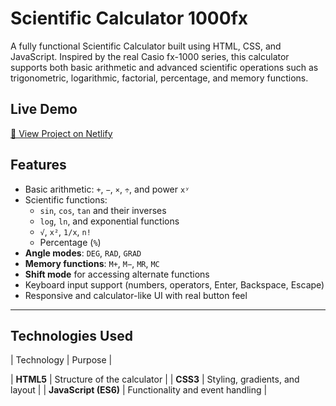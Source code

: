 # Scientific Calculator 1000fx

A fully functional Scientific Calculator built using HTML, CSS, and JavaScript.
Inspired by the real Casio fx-1000 series, this calculator supports both basic arithmetic and advanced scientific operations such as trigonometric, logarithmic, factorial, percentage, and memory functions.

## Live Demo
[🔗 View Project on Netlify](https://verdant-beijinho-808668.netlify.app/)

## Features

- Basic arithmetic: `+`, `−`, `×`, `÷`, and power `xʸ`
- Scientific functions:
  - `sin`, `cos`, `tan` and their inverses
  - `log`, `ln`, and exponential functions
  - `√`, `x²`, `1/x`, `n!`
  - Percentage (`%`)
- **Angle modes**: `DEG`, `RAD`, `GRAD`
- **Memory functions**: `M+`, `M−`, `MR`, `MC`
- **Shift mode** for accessing alternate functions
- Keyboard input support (numbers, operators, Enter, Backspace, Escape)
- Responsive and calculator-like UI with real button feel

---

## Technologies Used

| Technology | Purpose |

| **HTML5** | Structure of the calculator |
| **CSS3** | Styling, gradients, and layout |
| **JavaScript (ES6)** | Functionality and event handling |

